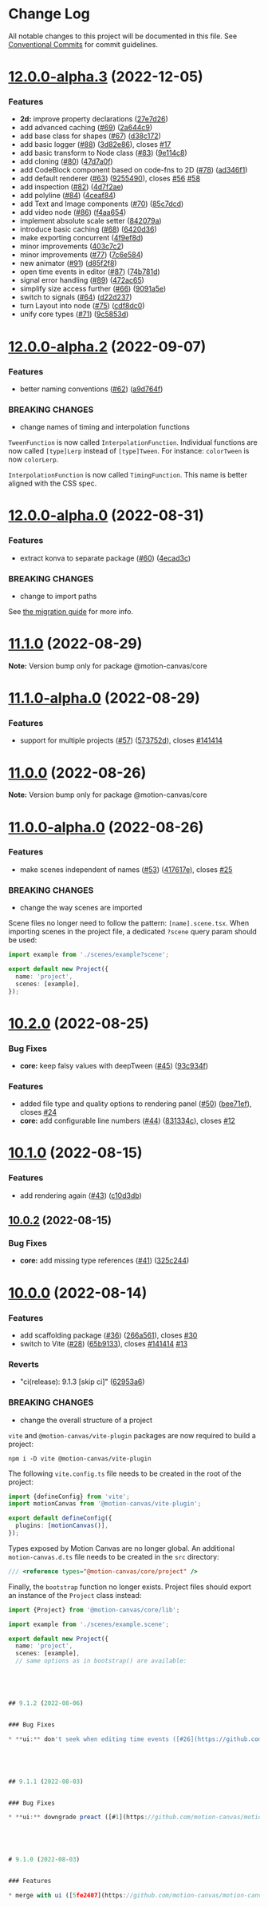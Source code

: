 # Change Log

All notable changes to this project will be documented in this file.
See [Conventional Commits](https://conventionalcommits.org) for commit guidelines.

# [12.0.0-alpha.3](https://github.com/motion-canvas/motion-canvas/compare/v12.0.0-alpha.2...v12.0.0-alpha.3) (2022-12-05)


### Features

* **2d:** improve property declarations ([27e7d26](https://github.com/motion-canvas/motion-canvas/commit/27e7d267ee91bf1e8ca79686b6ec31347f9f4d41))
* add advanced caching ([#69](https://github.com/motion-canvas/motion-canvas/issues/69)) ([2a644c9](https://github.com/motion-canvas/motion-canvas/commit/2a644c9315acfcc5280a5eacc9904df140a61e4f))
* add base class for shapes ([#67](https://github.com/motion-canvas/motion-canvas/issues/67)) ([d38c172](https://github.com/motion-canvas/motion-canvas/commit/d38c1724e129c553739cbfc27c4e5cd8f737f067))
* add basic logger ([#88](https://github.com/motion-canvas/motion-canvas/issues/88)) ([3d82e86](https://github.com/motion-canvas/motion-canvas/commit/3d82e863af3dc88b3709adbcd0b84e790d05c3b8)), closes [#17](https://github.com/motion-canvas/motion-canvas/issues/17)
* add basic transform to Node class ([#83](https://github.com/motion-canvas/motion-canvas/issues/83)) ([9e114c8](https://github.com/motion-canvas/motion-canvas/commit/9e114c8830a99c78e6a4fd9265b0e7552758af14))
* add cloning ([#80](https://github.com/motion-canvas/motion-canvas/issues/80)) ([47d7a0f](https://github.com/motion-canvas/motion-canvas/commit/47d7a0fa5da9a03d8ed91557db651f6f960e28b1))
* add CodeBlock component based on code-fns to 2D ([#78](https://github.com/motion-canvas/motion-canvas/issues/78)) ([ad346f1](https://github.com/motion-canvas/motion-canvas/commit/ad346f118d63b1e321ec315e1c70b925670124a1))
* add default renderer ([#63](https://github.com/motion-canvas/motion-canvas/issues/63)) ([9255490](https://github.com/motion-canvas/motion-canvas/commit/92554900965fe088538f5e703dbab2fd84f904d7)), closes [#56](https://github.com/motion-canvas/motion-canvas/issues/56) [#58](https://github.com/motion-canvas/motion-canvas/issues/58)
* add inspection ([#82](https://github.com/motion-canvas/motion-canvas/issues/82)) ([4d7f2ae](https://github.com/motion-canvas/motion-canvas/commit/4d7f2aee6daeda1a2146b632dfdc28b455295776))
* add polyline ([#84](https://github.com/motion-canvas/motion-canvas/issues/84)) ([4ceaf84](https://github.com/motion-canvas/motion-canvas/commit/4ceaf842915ac43d81f292c58a4dc73a8d1bb8e9))
* add Text and Image components ([#70](https://github.com/motion-canvas/motion-canvas/issues/70)) ([85c7dcd](https://github.com/motion-canvas/motion-canvas/commit/85c7dcdb4f8ca2f0bfb03950c85a8d6f6652fcdf))
* add video node ([#86](https://github.com/motion-canvas/motion-canvas/issues/86)) ([f4aa654](https://github.com/motion-canvas/motion-canvas/commit/f4aa65437a18cc85b00199f80cd5e04654c00c4b))
* implement absolute scale setter ([842079a](https://github.com/motion-canvas/motion-canvas/commit/842079a6547af4032719c85837df3db7c1c6d30a))
* introduce basic caching ([#68](https://github.com/motion-canvas/motion-canvas/issues/68)) ([6420d36](https://github.com/motion-canvas/motion-canvas/commit/6420d362d0e4ae058f55b6ff6bb2a3a32dec559b))
* make exporting concurrent ([4f9ef8d](https://github.com/motion-canvas/motion-canvas/commit/4f9ef8d40d9d9c1147e2edfc0766c5ea5cc4297c))
* minor improvements ([403c7c2](https://github.com/motion-canvas/motion-canvas/commit/403c7c27ad969880a14c498ec6cefb9e7e7b7544))
* minor improvements ([#77](https://github.com/motion-canvas/motion-canvas/issues/77)) ([7c6e584](https://github.com/motion-canvas/motion-canvas/commit/7c6e584aca353c9af55f0acb61b32b5f99727dba))
* new animator ([#91](https://github.com/motion-canvas/motion-canvas/issues/91)) ([d85f2f8](https://github.com/motion-canvas/motion-canvas/commit/d85f2f8a54c0f8bbfbc451884385f30e5b3ec206))
* open time events in editor ([#87](https://github.com/motion-canvas/motion-canvas/issues/87)) ([74b781d](https://github.com/motion-canvas/motion-canvas/commit/74b781d57fca7ef1d10904673276f2a7354c01b8))
* signal error handling ([#89](https://github.com/motion-canvas/motion-canvas/issues/89)) ([472ac65](https://github.com/motion-canvas/motion-canvas/commit/472ac65938b804a6b698c8522ec0c3b6bdbcf1b1))
* simplify size access further ([#66](https://github.com/motion-canvas/motion-canvas/issues/66)) ([9091a5e](https://github.com/motion-canvas/motion-canvas/commit/9091a5e05d8fadf72c50832c7c4467ac4424b72c))
* switch to signals ([#64](https://github.com/motion-canvas/motion-canvas/issues/64)) ([d22d237](https://github.com/motion-canvas/motion-canvas/commit/d22d23728597e6fa82ea5c5a99a6c0a56819bded))
* turn Layout into node ([#75](https://github.com/motion-canvas/motion-canvas/issues/75)) ([cdf8dc0](https://github.com/motion-canvas/motion-canvas/commit/cdf8dc0a35522482dee2dd78a69606b79f52246e))
* unify core types ([#71](https://github.com/motion-canvas/motion-canvas/issues/71)) ([9c5853d](https://github.com/motion-canvas/motion-canvas/commit/9c5853d8bc65204693c38109a25d1fefd44241b7))





# [12.0.0-alpha.2](https://github.com/motion-canvas/motion-canvas/compare/v12.0.0-alpha.1...v12.0.0-alpha.2) (2022-09-07)


### Features

* better naming conventions ([#62](https://github.com/motion-canvas/motion-canvas/issues/62)) ([a9d764f](https://github.com/motion-canvas/motion-canvas/commit/a9d764fbceb639497ef45f44c90f9b6e408213d3))


### BREAKING CHANGES

* change names of timing and interpolation functions

`TweenFunction` is now called `InterpolationFunction`.
Individual functions are now called `[type]Lerp` instead of `[type]Tween`.
For instance: `colorTween` is now `colorLerp`.

`InterpolationFunction` is now called `TimingFunction`.
This name is better aligned with the CSS spec.





# [12.0.0-alpha.0](https://github.com/motion-canvas/motion-canvas/compare/v11.1.0...v12.0.0-alpha.0) (2022-08-31)


### Features

* extract konva to separate package ([#60](https://github.com/motion-canvas/motion-canvas/issues/60)) ([4ecad3c](https://github.com/motion-canvas/motion-canvas/commit/4ecad3ca2732bd5147af670c230f8f959129a707))


### BREAKING CHANGES

* change to import paths

See [the migration guide](https://motion-canvas.github.io/guides/migration/12.0.0) for more info.





# [11.1.0](https://github.com/motion-canvas/motion-canvas/compare/v11.1.0-alpha.0...v11.1.0) (2022-08-29)

**Note:** Version bump only for package @motion-canvas/core





# [11.1.0-alpha.0](https://github.com/motion-canvas/motion-canvas/compare/v11.0.0...v11.1.0-alpha.0) (2022-08-29)


### Features

* support for multiple projects ([#57](https://github.com/motion-canvas/motion-canvas/issues/57)) ([573752d](https://github.com/motion-canvas/motion-canvas/commit/573752dd4d79d62a1a30958f1ed550d2cf22c344)), closes [#141414](https://github.com/motion-canvas/motion-canvas/issues/141414)





# [11.0.0](https://github.com/motion-canvas/motion-canvas/compare/v11.0.0-alpha.0...v11.0.0) (2022-08-26)

**Note:** Version bump only for package @motion-canvas/core





# [11.0.0-alpha.0](https://github.com/motion-canvas/motion-canvas/compare/v10.2.0...v11.0.0-alpha.0) (2022-08-26)


### Features

* make scenes independent of names ([#53](https://github.com/motion-canvas/motion-canvas/issues/53)) ([417617e](https://github.com/motion-canvas/motion-canvas/commit/417617eb5f0af771e7413c9ce4c7e9b998e3e490)), closes [#25](https://github.com/motion-canvas/motion-canvas/issues/25)


### BREAKING CHANGES

* change the way scenes are imported

Scene files no longer need to follow the pattern: `[name].scene.tsx`.
When importing scenes in the project file, a dedicated `?scene` query param should be used:
```ts
import example from './scenes/example?scene';

export default new Project({
  name: 'project',
  scenes: [example],
});
```





# [10.2.0](https://github.com/motion-canvas/motion-canvas/compare/v10.1.0...v10.2.0) (2022-08-25)


### Bug Fixes

* **core:** keep falsy values with deepTween ([#45](https://github.com/motion-canvas/motion-canvas/issues/45)) ([93c934f](https://github.com/motion-canvas/motion-canvas/commit/93c934f9b59462581267cca5033bf132b831ce54))


### Features

* added file type and quality options to rendering panel ([#50](https://github.com/motion-canvas/motion-canvas/issues/50)) ([bee71ef](https://github.com/motion-canvas/motion-canvas/commit/bee71ef2673c269db47a4433831720b7ad0fb4e8)), closes [#24](https://github.com/motion-canvas/motion-canvas/issues/24)
* **core:** add configurable line numbers ([#44](https://github.com/motion-canvas/motion-canvas/issues/44)) ([831334c](https://github.com/motion-canvas/motion-canvas/commit/831334ca32a504991e875af37446fef4f055c285)), closes [#12](https://github.com/motion-canvas/motion-canvas/issues/12)





# [10.1.0](https://github.com/motion-canvas/motion-canvas/compare/v10.0.2...v10.1.0) (2022-08-15)


### Features

* add rendering again ([#43](https://github.com/motion-canvas/motion-canvas/issues/43)) ([c10d3db](https://github.com/motion-canvas/motion-canvas/commit/c10d3dbb63f6248eda04128ef0aa9d72c1edfcf7))





## [10.0.2](https://github.com/motion-canvas/motion-canvas/compare/v10.0.1...v10.0.2) (2022-08-15)


### Bug Fixes

* **core:** add missing type references ([#41](https://github.com/motion-canvas/motion-canvas/issues/41)) ([325c244](https://github.com/motion-canvas/motion-canvas/commit/325c2442814ca19407fe0060a819aded4456f90e))





# [10.0.0](https://github.com/motion-canvas/motion-canvas/compare/v9.1.2...v10.0.0) (2022-08-14)


### Features

* add scaffolding package ([#36](https://github.com/motion-canvas/motion-canvas/issues/36)) ([266a561](https://github.com/motion-canvas/motion-canvas/commit/266a561c619b57b403ec9c64185985b48bff29da)), closes [#30](https://github.com/motion-canvas/motion-canvas/issues/30)
* switch to Vite ([#28](https://github.com/motion-canvas/motion-canvas/issues/28)) ([65b9133](https://github.com/motion-canvas/motion-canvas/commit/65b91337dbc47fe51cecc83657f79fab15343a0d)), closes [#141414](https://github.com/motion-canvas/motion-canvas/issues/141414) [#13](https://github.com/motion-canvas/motion-canvas/issues/13)


### Reverts

* "ci(release): 9.1.3 [skip ci]" ([62953a6](https://github.com/motion-canvas/motion-canvas/commit/62953a6a8a1b1da3eb2e5f51c9fe60c716d6b94b))


### BREAKING CHANGES

* change the overall structure of a project

`vite` and `@motion-canvas/vite-plugin` packages are now required to build a project:
```
npm i -D vite @motion-canvas/vite-plugin
```
The following `vite.config.ts` file needs to be created in the root of the project:
```ts
import {defineConfig} from 'vite';
import motionCanvas from '@motion-canvas/vite-plugin';

export default defineConfig({
  plugins: [motionCanvas()],
});
```

Types exposed by Motion Canvas are no longer global.
An additional `motion-canvas.d.ts` file needs to be created in the `src` directory:
```ts
/// <reference types="@motion-canvas/core/project" />
```

 Finally, the `bootstrap` function no longer exists.
 Project files should export an instance of the `Project` class instead:
 ```ts
 import {Project} from '@motion-canvas/core/lib';

 import example from './scenes/example.scene';

 export default new Project({
   name: 'project',
   scenes: [example],
   // same options as in bootstrap() are available:





## 9.1.2 (2022-08-06)


### Bug Fixes

* **ui:** don't seek when editing time events ([#26](https://github.com/motion-canvas/motion-canvas/issues/26)) ([524c200](https://github.com/motion-canvas/motion-canvas/commit/524c200ef1bd6a6f52096d04c2aeed24a24cda6f))





## 9.1.1 (2022-08-03)


### Bug Fixes

* **ui:** downgrade preact ([#1](https://github.com/motion-canvas/motion-canvas/issues/1)) ([5f7456f](https://github.com/motion-canvas/motion-canvas/commit/5f7456fe4c5a1cc76ccd8fed5a6f9a8a4e846d27))





# 9.1.0 (2022-08-03)


### Features

* merge with ui ([5fe2407](https://github.com/motion-canvas/motion-canvas/commit/5fe2407923e1a53691b753f952d7977a85fccbf6))

